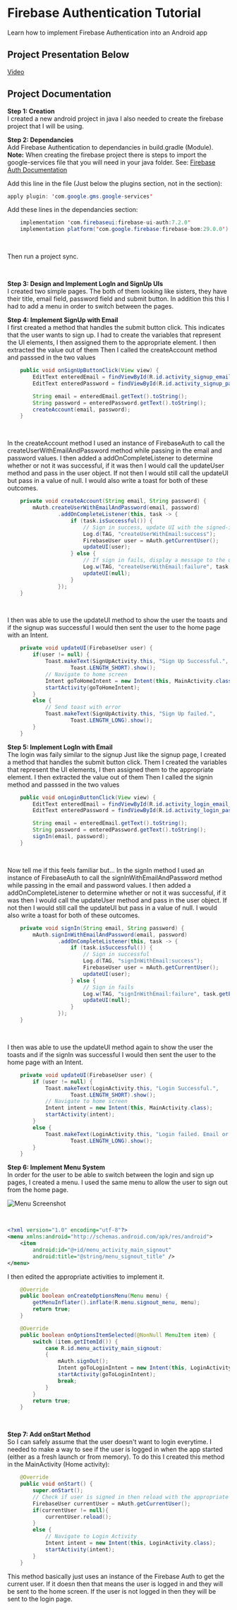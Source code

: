 # Firebase Authentication Tutorial
Learn how to implement Firebase Authentication into an Android app

## Project Presentation Below
[Video](https://nait.hosted.panopto.com/Panopto/Pages/Viewer.aspx?id=ad50e2f5-7b71-40a5-b3f8-adfb015f70b8)

## Project Documentation

**Step 1: Creation** <br/>
I created a new android project in java 
I also needed to create the firebase project that I will be using.

**Step 2: Dependancies** <br/>
Add Firebase Authentication to dependancies in build.gradle (Module).
**Note:** When creating the firebase project there is steps to import the google-services file that you will need in your java folder. See: [Firebase Auth Documentation](https://firebase.google.com/docs/auth)


Add this line in the file (Just below the plugins section, not in the section):
```java
apply plugin: 'com.google.gms.google-services'
```

Add these lines in the dependancies section:
```java
    implementation 'com.firebaseui:firebase-ui-auth:7.2.0'
    implementation platform('com.google.firebase:firebase-bom:29.0.0')
```
<br/>

Then run a project sync.

<br/>

**Step 3: Design and Implement LogIn and SignUp UIs** <br/>
I created two simple pages. The both of them looking like sisters, they have their title, email field, password field and submit button.
In addition this this I had to add a menu in order to switch between the pages.

**Step 4: Implement SignUp with Email** <br/>
I first created a method that handles the submit button click. This indicates that the user wants to sign up. 
I had to create the variables that represent the UI elements, I then assigned them to the appropriate element.
I then extracted the value out of them
Then I called the createAccount method and passsed in the two values
```java
    public void onSignUpButtonClick(View view) {
        EditText enteredEmail = findViewById(R.id.activity_signup_email_edittext);
        EditText enteredPassword = findViewById(R.id.activity_signup_password_edittext);

        String email = enteredEmail.getText().toString();
        String password = enteredPassword.getText().toString();
        createAccount(email, password);
    }
``` 
<br/>

In the createAccount method I used an instance of FirebaseAuth to call the createUserWithEmailAndPassword method while passing in the email and password values. I then added a addOnCompleteListener to determine whether or not it was successful, if it was then I would call the updateUser method and pass in the user object. If not then I would still call the updateUI but pass in a value of null. I would also write a toast for both of these outcomes.
```java
    private void createAccount(String email, String password) {
        mAuth.createUserWithEmailAndPassword(email, password)
                .addOnCompleteListener(this, task -> {
                    if (task.isSuccessful()) {
                        // Sign in success, update UI with the signed-in user's information
                        Log.d(TAG, "createUserWithEmail:success");
                        FirebaseUser user = mAuth.getCurrentUser();
                        updateUI(user);
                    } else {
                        // If sign in fails, display a message to the user.
                        Log.w(TAG, "createUserWithEmail:failure", task.getException());
                        updateUI(null);
                    }
                });
    }
```
<br/>

I then was able to use the updateUI method to show the user the toasts and if the signup was successful I would then sent the user to the home page with an Intent.
```java
    private void updateUI(FirebaseUser user) {
        if(user != null) {
            Toast.makeText(SignUpActivity.this, "Sign Up Successful.",
                    Toast.LENGTH_SHORT).show();
            // Navigate to home screen
            Intent goToHomeIntent = new Intent(this, MainActivity.class);
            startActivity(goToHomeIntent);
        }
        else {
            // Send toast with error
            Toast.makeText(SignUpActivity.this, "Sign Up failed.",
                    Toast.LENGTH_LONG).show();
        }
    }
```

**Step 5: Implement LogIn with Email** <br/>
The login was faily similar to the signup
Just like the signup page, I created a method that handles the submit button click.
Them I created the variables that represent the UI elements, I then assigned them to the appropriate element.
I then extracted the value out of them
Then I called the signin method and passsed in the two values
```java
    public void onLoginButtonClick(View view) {
        EditText enteredEmail = findViewById(R.id.activity_login_email_edittext);
        EditText enteredPassword = findViewById(R.id.activity_login_password_edittext);

        String email = enteredEmail.getText().toString();
        String password = enteredPassword.getText().toString();
        signIn(email, password);
    }
```
<br/>

Now tell me if this feels familiar but...
In the signIn method I used an instance of FirebaseAuth to call the signInWithEmailAndPassword method while passing in the email and password values. I then added a addOnCompleteListener to determine whether or not it was successful, if it was then I would call the updateUser method and pass in the user object. If not then I would still call the updateUI but pass in a value of null. I would also write a toast for both of these outcomes.
```java
    private void signIn(String email, String password) {
        mAuth.signInWithEmailAndPassword(email, password)
                .addOnCompleteListener(this, task -> {
                    if (task.isSuccessful()) {
                        // Sign in successful
                        Log.d(TAG, "signInWithEmail:success");
                        FirebaseUser user = mAuth.getCurrentUser();
                        updateUI(user);
                    } else {
                        // Sign in fails
                        Log.w(TAG, "signInWithEmail:failure", task.getException());
                        updateUI(null);
                    }
                });
    }
```
<br/>

I then was able to use the updateUI method again to show the user the toasts and if the signIn was successful I would then sent the user to the home page with an Intent.
```java
    private void updateUI(FirebaseUser user) {
        if (user != null) {
            Toast.makeText(LoginActivity.this, "Login Successful.",
                    Toast.LENGTH_SHORT).show();
            // Navigate to home screen
            Intent intent = new Intent(this, MainActivity.class);
            startActivity(intent);
        }
        else {
            Toast.makeText(LoginActivity.this, "Login failed. Email or Password Incorrect.",
                    Toast.LENGTH_LONG).show();
        }
    }
```

**Step 6: Implement Menu System** <br/>
In order for the user to be able to switch between the login and sign up pages, I created a menu.
I used the same menu to allow the user to sign out from the home page.

![Menu Screenshot](/MarkdownAssets/Menu_screenshot.png)

<br/>

```xml
<?xml version="1.0" encoding="utf-8"?>
<menu xmlns:android="http://schemas.android.com/apk/res/android">
    <item
        android:id="@+id/menu_activity_main_signout"
        android:title="@string/menu_signout_title" />
</menu>
```

I then edited the appropriate activities to implement it.
```java
    @Override
    public boolean onCreateOptionsMenu(Menu menu) {
        getMenuInflater().inflate(R.menu.signout_menu, menu);
        return true;
    }

    @Override
    public boolean onOptionsItemSelected(@NonNull MenuItem item) {
        switch (item.getItemId()) {
            case R.id.menu_activity_main_signout:
            {
                mAuth.signOut();
                Intent goToLoginIntent = new Intent(this, LoginActivity.class);
                startActivity(goToLoginIntent);
                break;
            }
        }
        return true;
    }
```
<br/>

**Step 7: Add onStart Method** <br/>
So I can safely assume that the user doesn't want to login everytime. I needed to make a way to see if the user is logged in when the app started (either as a fresh launch or from memory). 
To do this I created this method in the MainActivity (Home activity):
```java
    @Override
    public void onStart() {
        super.onStart();
        // Check if user is signed in then reload with the appropriate screen
        FirebaseUser currentUser = mAuth.getCurrentUser();
        if(currentUser != null){
            currentUser.reload();
        }
        else {
            // Navigate to Login Activity
            Intent intent = new Intent(this, LoginActivity.class);
            startActivity(intent);
        }
    }
```
This method basically just uses an instance of the Firebase Auth to get the current user. If it doesn then that means the user is logged in and they will be sent to the home screen. If the user is not logged in then they will be sent to the login page.

<br/>
